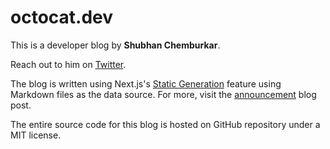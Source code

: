 # octocat.dev

This is a developer blog by **Shubhan Chemburkar**. 

Reach out to him on [Twitter](https://twitter.com/intent/tweet?screen_name=shubhan3009&ref_src=octocat.dev).

The blog is written using Next.js's [Static Generation](https://nextjs.org/docs/basic-features/pages) feature using Markdown files as the data source.
For more, visit the [announcement](https://octocat.dev/posts/new-blog-with-nextjs) blog post.

The entire source code for this blog is hosted on GitHub repository under a MIT license.


